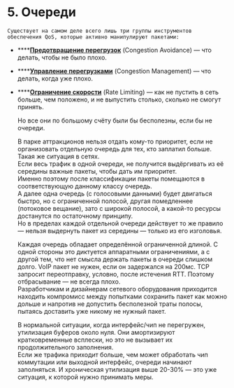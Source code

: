 # 5. Очереди

```text
Существует на самом деле всего лишь три группы инструментов обеспечения QoS, которые активно манипулируют пакетами:
```

* \*\*\*\*[**Предотвращение перегрузок**](https://github.com/eucariot/SDSM/tree/c42ae44b73eda2a58b6f63e8838c9dfa88ece63d/15.-qos/6.-predotvrashenie-peregruzok-congestion-avoidance) \(Congestion Avoidance\) — что делать, чтобы не было плохо.
* \*\*\*\*[**Управление перегрузками**](https://github.com/eucariot/SDSM/tree/c42ae44b73eda2a58b6f63e8838c9dfa88ece63d/15.-qos/7.-upravlenie-peregruzkami-congestion-management) \(Congestion Management\) — что делать, когда уже плохо.
* \*\*\*\*[**Ограничение скорости**](https://github.com/eucariot/SDSM/tree/c42ae44b73eda2a58b6f63e8838c9dfa88ece63d/15.-qos/8.-ogranichenie-skorosti) \(Rate Limiting\) — как не пустить в сеть больше, чем положено, и не выпустить столько, сколько не смогут принять.

  Но все они по большому счёту были бы бесполезны, если бы не очереди.

  В парке аттракционов нельзя отдать кому-то приоритет, если не организовать отдельную очередь для тех, кто заплатил больше.  
  Такая же ситуация в сетях.  
  Если весь трафик в одной очереди, не получится выдёргивать из её середины важные пакеты, чтобы дать им приоритет.  
  Именно поэтому после классификации пакеты помещаются в соответствующую данному классу очередь.  
  А далее одна очередь \(с голосовыми данными\) будет двигаться быстро, но с ограниченной полосой, другая помедленнее \(потоковое вещание\), зато с широкой полосой, а какой-то ресурсы достанутся по остаточному принципу.  
  Но в пределах каждой отдельной очереди действует то же правило — нельзя выдернуть пакет из середины — только из его изголовья.

  Каждая очередь обладает определённой ограниченной длиной. С одной стороны это диктуется аппаратными ограничениями, а с другой тем, что нет смысла держать пакеты в очереди слишком долго. VoIP пакет не нужен, если он задержался на 200мс. TCP запросит переотправку, условно, после истечения RTT. Поэтому отбрасывание — не всегда плохо.  
  Разработчикам и дизайнерам сетевого оборудования приходится находить компромисс между попытками сохранить пакет как можно дольше и напротив не допустить бесполезной траты полосы, пытаясь доставить уже никому не нужный пакет.

  В нормальной ситуации, когда интерфейс/чип не перегружен, утилизация буферов около нуля. Они амортизируют кратковременные всплески, но это не вызывает их продолжительного заполнения.  
  Если же трафика приходит больше, чем может обработать чип коммутации или выходной интерфейс, очереди начинают заполняться. И хроническая утилизация выше 20-30% — это уже ситуация, к которой нужно принимать меры.

